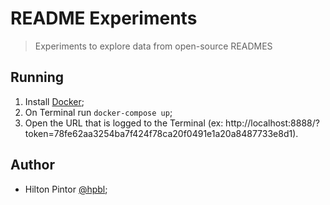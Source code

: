 #  README Experiments
> Experiments to explore data from open-source READMES

## Running
1. Install [Docker](https://docs.docker.com/install/);
2. On Terminal run  `docker-compose up`;
3. Open the URL that is logged to the Terminal (ex: http://localhost:8888/?token=78fe62aa3254ba7f424f78ca20f0491e1a20a8487733e8d1).


## Author

- Hilton Pintor [@hpbl](https://github.com/hpbl);
